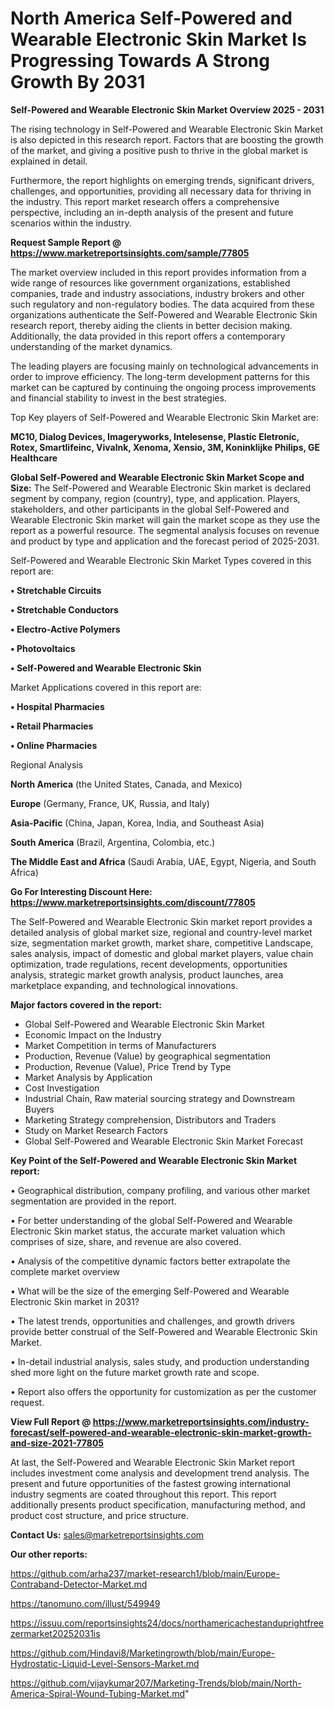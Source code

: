# North America Self-Powered and Wearable Electronic Skin Market Is Progressing Towards A Strong Growth By 2031

<Strong> Self-Powered and Wearable Electronic Skin Market Overview 2025 - 2031</strong>

The rising technology in Self-Powered and Wearable Electronic Skin Market is also depicted in this research report. Factors that are boosting the growth of the market, and giving a positive push to thrive in the global market is explained in detail.

Furthermore, the report highlights on emerging trends, significant drivers, challenges, and opportunities, providing all necessary data for thriving in the industry. This report market research offers a comprehensive perspective, including an in-depth analysis of the present and future scenarios within the industry.

<strong>Request Sample Report @ <a href=https://www.marketreportsinsights.com/sample/77805>https://www.marketreportsinsights.com/sample/77805</a></strong>

The market overview included in this report provides information from a wide range of resources like government organizations, established companies, trade and industry associations, industry brokers and other such regulatory and non-regulatory bodies. The data acquired from these organizations authenticate the Self-Powered and Wearable Electronic Skin research report, thereby aiding the clients in better decision making. Additionally, the data provided in this report offers a contemporary understanding of the market dynamics.

The leading players are focusing mainly on technological advancements in order to improve efficiency. The long-term development patterns for this market can be captured by continuing the ongoing process improvements and financial stability to invest in the best strategies.

Top Key players of Self-Powered and Wearable Electronic Skin Market are:

<strong>MC10, Dialog Devices, Imageryworks, Intelesense, Plastic Eletronic, Rotex, Smartlifeinc, Vivalnk, Xenoma, Xensio, 3M, Koninklijke Philips, GE Healthcare</strong>

<strong><b>Global Self-Powered and Wearable Electronic Skin Market Scope and Size:</b></strong>
The Self-Powered and Wearable Electronic Skin market is declared segment by company, region (country), type, and application. Players, stakeholders, and other participants in the global Self-Powered and Wearable Electronic Skin market will gain the market scope as they use the report as a powerful resource. The segmental analysis focuses on revenue and product by type and application and the forecast period of 2025-2031.

Self-Powered and Wearable Electronic Skin Market Types covered in this report are:

<strong>• Stretchable Circuits

• Stretchable Conductors

• Electro-Active Polymers

• Photovoltaics

• Self-Powered and Wearable Electronic Skin</strong>

Market Applications covered in this report are:

<strong>• Hospital Pharmacies

• Retail Pharmacies

• Online Pharmacies</strong> 

Regional Analysis

<strong>North America</strong> (the United States, Canada, and Mexico)

<strong>Europe</strong> (Germany, France, UK, Russia, and Italy)

<strong>Asia-Pacific</strong> (China, Japan, Korea, India, and Southeast Asia)

<strong>South America</strong> (Brazil, Argentina, Colombia, etc.)

<strong>The Middle East and Africa</strong> (Saudi Arabia, UAE, Egypt, Nigeria, and South Africa)

<strong>Go For Interesting Discount Here: <a href=https://www.marketreportsinsights.com/discount/77805>https://www.marketreportsinsights.com/discount/77805</a></strong>

The Self-Powered and Wearable Electronic Skin market report provides a detailed analysis of global market size, regional and country-level market size, segmentation market growth, market share, competitive Landscape, sales analysis, impact of domestic and global market players, value chain optimization, trade regulations, recent developments, opportunities analysis, strategic market growth analysis, product launches, area marketplace expanding, and technological innovations.

<strong><b>Major factors covered in the report:</b></strong>
<ul>
  <li>Global Self-Powered and Wearable Electronic Skin Market </li>
  <li>Economic Impact on the Industry</li>
  <li>Market Competition in terms of Manufacturers</li>
  <li>Production, Revenue (Value) by geographical segmentation</li>
  <li>Production, Revenue (Value), Price Trend by Type</li>
  <li>Market Analysis by Application</li>
  <li>Cost Investigation</li>
  <li>Industrial Chain, Raw material sourcing strategy and Downstream Buyers</li>
  <li>Marketing Strategy comprehension, Distributors and Traders</li>
  <li>Study on Market Research Factors</li>
  <li>Global Self-Powered and Wearable Electronic Skin Market Forecast</li>
</ul>

<strong><b>Key Point of the Self-Powered and Wearable Electronic Skin Market report:</b></strong>

• Geographical distribution, company profiling, and various other market segmentation are provided in the report.

• For better understanding of the global Self-Powered and Wearable Electronic Skin market status, the accurate market valuation which comprises of size, share, and revenue are also covered.

• Analysis of the competitive dynamic factors better extrapolate the complete market overview

• What will be the size of the emerging Self-Powered and Wearable Electronic Skin market in 2031?

• The latest trends, opportunities and challenges, and growth drivers provide better construal of the Self-Powered and Wearable Electronic Skin Market.

• In-detail industrial analysis, sales study, and production understanding shed more light on the future market growth rate and scope.

• Report also offers the opportunity for customization as per the customer request.

<strong><b>View Full Report @ <a href=https://www.marketreportsinsights.com/industry-forecast/self-powered-and-wearable-electronic-skin-market-growth-and-size-2021-77805>https://www.marketreportsinsights.com/industry-forecast/self-powered-and-wearable-electronic-skin-market-growth-and-size-2021-77805</a></b></strong>


At last, the Self-Powered and Wearable Electronic Skin Market report includes investment come analysis and development trend analysis. The present and future opportunities of the fastest growing international industry segments are coated throughout this report. This report additionally presents product specification, manufacturing method, and product cost structure, and price structure.

<strong>Contact Us:</strong>
sales@marketreportsinsights.com

<strong>Our other reports:</strong>

<a href=https://github.com/arha237/market-research1/blob/main/Europe-Contraband-Detector-Market.md>https://github.com/arha237/market-research1/blob/main/Europe-Contraband-Detector-Market.md</a>

<a href=https://tanomuno.com/illust/549949>https://tanomuno.com/illust/549949</a>

<a href=https://issuu.com/reportsinsights24/docs/northamericachestanduprightfreezermarket20252031is>https://issuu.com/reportsinsights24/docs/northamericachestanduprightfreezermarket20252031is</a>

<a href=https://github.com/Hindavi8/Marketingrowth/blob/main/Europe-Hydrostatic-Liquid-Level-Sensors-Market.md>https://github.com/Hindavi8/Marketingrowth/blob/main/Europe-Hydrostatic-Liquid-Level-Sensors-Market.md</a>

<a href=https://github.com/vijaykumar207/Marketing-Trends/blob/main/North-America-Spiral-Wound-Tubing-Market.md>https://github.com/vijaykumar207/Marketing-Trends/blob/main/North-America-Spiral-Wound-Tubing-Market.md</a>"
